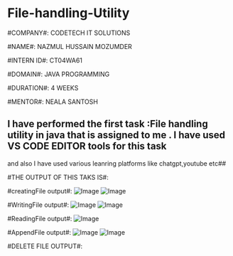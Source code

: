 # File-handling-Utility

#COMPANY#: CODETECH IT SOLUTIONS

#NAME#: NAZMUL HUSSAIN MOZUMDER

#INTERN ID#: CT04WA61

#DOMAIN#: JAVA PROGRAMMING

#DURATION#: 4 WEEKS

#MENTOR#: NEALA SANTOSH

##  I have performed the first task :File handling utility in java that is assigned to me . I have used VS CODE EDITOR tools for this task 
and also I have used various leanring platforms like chatgpt,youtube etc##

#THE OUTPUT OF THIS TAKS IS#:

#creatingFile output#:
![Image](https://github.com/user-attachments/assets/876a5e17-b721-448c-95ed-b14ae03ef73b)
![Image](https://github.com/user-attachments/assets/464ad978-795f-48ad-b1fb-a5a00861872e)




#WritingFile output#:
![Image](https://github.com/user-attachments/assets/60786447-0623-430f-8377-9fc9c403c168)
![Image](https://github.com/user-attachments/assets/57ef1eef-2a17-4b97-afab-98995373ae25)

#ReadingFile output#:
![Image](https://github.com/user-attachments/assets/47ae3d84-a4ca-4622-b2ca-7578b4878ed0)

#AppendFile output#:
![Image](https://github.com/user-attachments/assets/be54c37f-0706-4c67-99ac-a403d27d307c)
![Image](https://github.com/user-attachments/assets/ca33a3ab-cc1f-42c4-a015-0ea5ceb553ee)

#DELETE FILE OUTPUT#:




